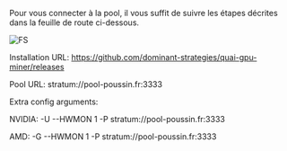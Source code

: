 Pour vous connecter à la pool, il vous suffit de suivre les étapes décrites dans la feuille de route ci-dessous.




![FS](https://github.com/user-attachments/assets/e584e4a7-b216-4b57-914c-d7fbff784b34)


Installation URL:
https://github.com/dominant-strategies/quai-gpu-miner/releases

Pool URL:
stratum://pool-poussin.fr:3333

Extra config arguments:

NVIDIA: 
-U --HWMON 1 -P stratum://pool-poussin.fr:3333

AMD: 
-G --HWMON 1 -P stratum://pool-poussin.fr:3333

